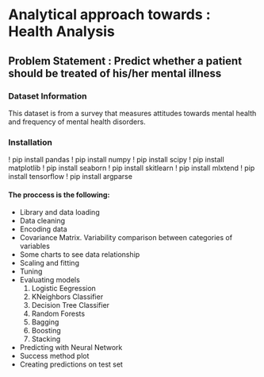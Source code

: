 # Analytical approach towards : Health Analysis

## Problem Statement : Predict whether a patient should be treated of his/her mental illness

### Dataset Information
This dataset is from a survey that measures attitudes towards mental health and frequency of mental health disorders.

### Installation
  ! pip install pandas
  ! pip install numpy
  ! pip install scipy
  ! pip install matplotlib
  ! pip install seaborn
  ! pip install skitlearn
  ! pip install mlxtend
  ! pip install tensorflow
  ! pip install argparse
   
#### The proccess is the following:

* Library and data loading
* Data cleaning
* Encoding data
* Covariance Matrix. Variability comparison between categories of variables
* Some charts to see data relationship
* Scaling and fitting
* Tuning
* Evaluating models
   1. Logistic Eegression
   2. KNeighbors Classifier
   3. Decision Tree Classifier
   4. Random Forests
   5. Bagging
   6. Boosting
   7. Stacking
* Predicting with Neural Network
* Success method plot
* Creating predictions on test set
